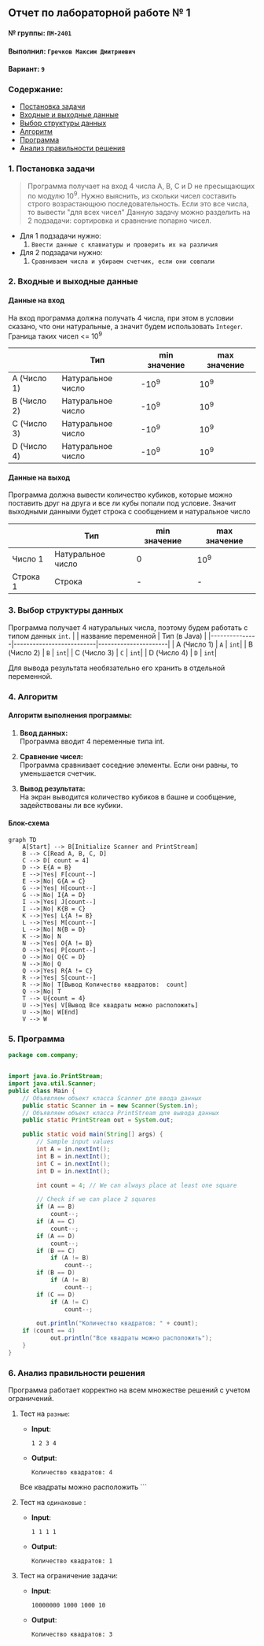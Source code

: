 ## Отчет по лабораторной работе № 1

#### № группы: `ПМ-2401`

#### Выполнил: `Гречков Максим Дмитриевич`

#### Вариант: `9`

### Cодержание:

- [Постановка задачи](#1-постановка-задачи)
- [Входные и выходные данные](#2-входные-и-выходные-данные)
- [Выбор структуры данных](#3-выбор-структуры-данных)
- [Алгоритм](#4-алгоритм)
- [Программа](#5-программа)
- [Анализ правильности решения](#6-анализ-правильности-решения)

### 1. Постановка задачи

> Программа получает на вход 4 числа A, B, C и D не пресыщающих по модулю 10<sup>9</sup>. Нужно выяснить, из скольки чисел
> составить строго возрастающюю последовательность. Если это все числа, то вывести "для всех чисел"
Данную задачу можно разделить на 2 подзадачи: сортировка и сравнение попарно чисел.

- Для 1 подзадачи нужно:
    1. `Ввести данные с клавиатуры и проверить их на различия`
- Для 2 подзадачи нужно:
    1. `Сравниваем числа и убираем счетчик, если они совпали`


### 2. Входные и выходные данные

#### Данные на вход

На вход программа должна получать 4 числа, при этом в условии сказано, что они натуральные, а значит будем использовать `Integer`. Граница таких чисел <= 10<sup>9</sup>

|             | Тип                | min значение    | max значение   |
|-------------|--------------------|-----------------|----------------|
| A (Число 1) | Натуральное  число | -10<sup>9</sup> | 10<sup>9</sup> |
| B (Число 2) | Натуральное  число | -10<sup>9</sup> | 10<sup>9</sup> |
| C (Число 3) | Натуральное  число | -10<sup>9</sup> | 10<sup>9</sup> |
| D (Число 4) | Натуральное  число | -10<sup>9</sup> | 10<sup>9</sup> |

#### Данные на выход

Программа должна вывести количество кубиков, которые можно поставить друг на друга и все ли кубы попали под условие.
Значит выходными данными будет строка с сообщением и натуральное число

|         | Тип               | min значение | max значение   |
|---------|-------------------|--------------|----------------|
| Число 1 | Натуральное число | 0            | 10<sup>9</sup> |
| Строка 1| Строка            |       -      |       -        |

### 3. Выбор структуры данных

Программа получает 4 натуральных числа, поэтому будем работать с типом данных `int`. 
|                 | название переменной | Тип (в Java)         | 
|---------------|--------------------------|----------------------|
| A (Число 1) | `A`                       | `int`|
| B (Число 2) | `B`                       | `int`|
| C (Число 3) | `C`                       | `int`|
| D (Число 4) | `D`                       | `int`|

Для вывода результата необязательно его хранить в отдельной переменной.

### 4. Алгоритм

#### Алгоритм выполнения программы:

1. **Ввод данных:**  
   Программа вводит 4 переменные типа int.

2. **Сравнение чисел:**  
   Программа сравнивает соседние элементы. Если они равны, то уменьшается счетчик.

3. **Вывод результата:**  
   На экран выводится количество кубиков в башне и сообщение, задействованы ли все кубики.

#### Блок-схема

```mermaid
graph TD
    A[Start] --> B[Initialize Scanner and PrintStream]
    B --> C[Read A, B, C, D]
    C --> D[ count = 4]
    D --> E{A = B}
    E -->|Yes| F[count--]
    E -->|No| G{A = C}
    G -->|Yes| H[count--]
    G -->|No| I{A = D}
    I -->|Yes| J[count--]
    I -->|No| K{B = C}
    K -->|Yes| L{A != B}
    L -->|Yes| M[count--]
    L -->|No| N{B = D}
    K -->|No| N
    N -->|Yes| O{A != B}
    O -->|Yes| P[count--]
    O -->|No| Q{C = D}
    N -->|No| Q
    Q -->|Yes| R{A != C}
    R -->|Yes| S[count--]
    R -->|No| T[Вывод Количество квадратов:  count]
    Q -->|No| T
    T --> U{count = 4}
    U -->|Yes| V[Вывод Все квадраты можно расположить]
    U -->|No| W[End]
    V --> W

```

### 5. Программа

```java
package com.company;


import java.io.PrintStream;
import java.util.Scanner;
public class Main {
    // Объявляем объект класса Scanner для ввода данных
    public static Scanner in = new Scanner(System.in);
    // Объявляем объект класса PrintStream для вывода данных
    public static PrintStream out = System.out;

    public static void main(String[] args) {
        // Sample input values
        int A = in.nextInt();
        int B = in.nextInt();
        int C = in.nextInt();
        int D = in.nextInt();

        int count = 4; // We can always place at least one square

        // Check if we can place 2 squares
        if (A == B)
            count--;
        if (A == C)
            count--;
        if (A == D)
            count--;
        if (B == C)
            if (A != B)
                count--;
        if (B == D)
            if (A != B)
                count--;
        if (C == D)
            if (A != C)
                count--;

        out.println("Количество квадратов: " + count);
	if (count == 4)
            out.println("Все квадраты можно расположить");
    }
}

```

### 6. Анализ правильности решения

Программа работает корректно на всем множестве решений с учетом ограничений.

1. Тест на `разные`:

    - **Input**:
        ```
        1 2 3 4
        ```

    - **Output**:
        ```
        Количество квадратов: 4
	Все квадраты можно расположить
        ```

2. Тест на `одинаковые` :

    - **Input**:
        ```
        1 1 1 1
        ```

    - **Output**:
        ```
        Количество квадратов: 1
        ```

3. Тест на ограничение задачи:

    - **Input**:
        ```
        10000000 1000 1000 10
        ```

    - **Output**:
        ```
        Количество квадратов: 3
        ```
